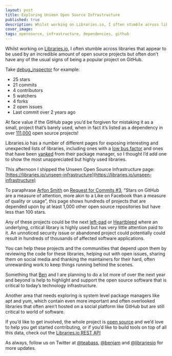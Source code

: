 ```yaml
---
layout: post
title: Exploring Unseen Open Source Infrastructure
published: true
description: Whilst working on Libraries.io, I often stumble across libraries that appear to be used by an incredible amount of open source projects but
cover_image:
tags: opensource, infrastructure, dependencies, github
---
```


Whilst working on [Libraries.io](https://libraries.io), I often stumble across libraries that appear to be used by an incredible amount of open source projects but often don’t have any of the usual signs of being a popular project on GitHub.

Take [debug_inspector](https://github.com/banister/debug_inspector) for example:

* 25 stars
* 21 commits
* 4 contributors
* 5 watchers
* 4 forks
* 2 open issues
* Last commit over 2 years ago

At face value if the GitHub page you’d be forgiven for mistaking it as a small, project that’s barely used, when in fact it’s listed as a dependency in over [111,000](https://libraries.io/rubygems/debug_inspector/dependent-repositories) open source projects!

Libraries.io has a number of different pages for exposing interesting and unexpected lists of libraries, including ones with a [low bus factor](https://libraries.io/bus-factor) and ones that have been [yanked](https://libraries.io/removed-libraries) from their package manager, so I thought I’d add one to show the most unappreciated but highly used libraries.

This afternoon I shipped the Unseen Open Source Infrastructure page: [https://libraries.io/unseen-infrastructure](https://libraries.io/unseen-infrastructure)

To paraphrase [Arfon Smith](http://www.arfon.org/) on [Request for Commits #3](https://changelog.com/rfc/3), “Stars on GitHub are a measure of attention, more akin to a Like on Facebook than a measure of quality or usage”, this page shows hundreds of projects that are depended upon by at least 1,000 other open source repositories but have less than 100 stars.

Any of these projects could be the next [left-pad](https://www.theregister.co.uk/2016/03/23/npm_left_pad_chaos/) or [Heartbleed](https://en.wikipedia.org/wiki/Heartbleed) where an underlying, critical library is highly used but has very little attention paid to it. An unnoticed security issue or abandoned project could potentially could result in hundreds of thousands of affected software applications.

You can help these projects and the communities that depend upon them by reviewing the code for these libraries, helping out with open issues, sharing them on social media and thanking the maintainers for their hard, often unrewarding work to keep things running behind the scenes.

Something that [Ben](https://medium.com/@benjam) and I are planning to do a lot more of over the next year and beyond is help to highlight and support the open source software that is critical to today’s technology infrastructure.

Another area that needs exploring is system level package managers like apt and yum, which contain even more important and often overlooked libraries that often aren’t hosted on a social platform like GitHub but are still critical to world of software.

If you’d like to get involved, the whole project is [open source](https://github.com/librariesio/libraries.io) and we’d love to help you get started contributing, or if you’d like to build tools on top of all this data, check out the [Libraries.io REST API](http://libraries.io/api)

As always, follow us on Twitter at [@teabass](https://twitter.com/teabass), [@benjam](https://twitter.com/benjam) and [@librariesio](https://twitter.com/librariesio) for more updates.
